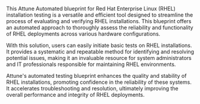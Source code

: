 This Attune Automated blueprint for Red Hat Enterprise Linux (RHEL) installation 
testing is a versatile and efficient tool designed to streamline the process 
of evaluating and verifying RHEL installations. This blueprint offers an 
automated approach to thoroughly assess the reliability and functionality of 
RHEL deployments across various hardware configurations.

With this solution, users can easily initiate basic tests on RHEL 
installations. It provides a systematic and repeatable method for identifying 
and resolving potential issues, making it an invaluable resource for system 
administrators and IT professionals responsible for maintaining RHEL 
environments.

Attune's automated testing blueprint enhances the quality and stability of 
RHEL installations, promoting confidence in the reliability of these systems. 
It accelerates troubleshooting and resolution, ultimately improving the 
overall performance and integrity of RHEL deployments.